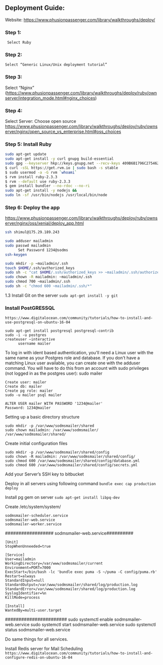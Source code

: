 ## Deployment Guide:
   Website: https://www.phusionpassenger.com/library/walkthroughs/deploy/
### Step 1: 
     Select Ruby
### Step 2:
    Select “Generic Linux/Unix deployment tutorial”
### Step 3:
   Select “Nginx” (https://www.phusionpassenger.com/library/walkthroughs/deploy/ruby/ownserver/integration_mode.html#nginx_choices)
### Step 4: 
   Select Server: Choose open source https://www.phusionpassenger.com/library/walkthroughs/deploy/ruby/ownserver/nginx/open_source_vs_enterprise.html#oss_choices
### Step 5: Install Ruby
```bash    
sudo apt-get update
sudo apt-get install -y curl gnupg build-essential
sudo gpg --keyserver hkp://keys.gnupg.net --recv-keys 409B6B1796C275462A1703113804BB82D39DC0E3
$ curl -sSL https://get.rvm.io | sudo bash -s stable
$ sudo usermod -a -G rvm `whoami`
$ rvm install ruby-2.3.3
$ rvm --default use ruby-2.3.3
$ gem install bundler --no-rdoc --no-ri
sudo apt-get install -y nodejs &&
sudo ln -sf /usr/bin/nodejs /usr/local/bin/node
```
<!--
### Step 6: Install Passenger
```bash
sudo apt-get install -y dirmngr gnupg
sudo apt-key adv --keyserver hkp://keyserver.ubuntu.com:80 --recv-keys 561F9B9CAC40B2F7
sudo apt-get install -y apt-transport-https ca-certificates
```
--- Add our APT repository
```
sudo sh -c 'echo deb https://oss-binaries.phusionpassenger.com/apt/passenger xenial main > /etc/apt/sources.list.d/passenger.list'
sudo apt-get update
```

 ### Install Passenger + Nginx
`sudo apt-get install -y nginx-extras passenger`

Step 2: enable the Passenger Nginx module and restart Nginx
Edit /etc/nginx/nginx.conf and uncomment include /etc/nginx/passenger.conf;. For example, you may see this:
Copy# include /etc/nginx/passenger.conf;
Remove the '#' characters, like this:
Copyinclude /etc/nginx/passenger.conf;
If you don't see a commented version of include /etc/nginx/passenger.conf; inside nginx.conf, then you need to insert it yourself. Insert it into /etc/nginx/nginx.conf inside the http block. For example:
Copy...

http {
    include /etc/nginx/passenger.conf;
    ...
}
When you are finished with this step, restart Nginx:
Copy$ sudo service nginx restart -->

### Step 6: Deploy the app
https://www.phusionpassenger.com/library/walkthroughs/deploy/ruby/ownserver/nginx/oss/xenial/deploy_app.html

```bash
ssh shimul@175.29.189.243

sudo adduser mailadmin
sudo passwd mailadmin  
      Set Password 1234@sodms
ssh-keygen

sudo mkdir -p ~mailadmin/.ssh
touch $HOME/.ssh/authorized_keys
sudo sh -c "cat $HOME/.ssh/authorized_keys >> ~mailadmin/.ssh/authorized_keys"
sudo chown -R mailadmin: ~mailadmin/.ssh
sudo chmod 700 ~mailadmin/.ssh
sudo sh -c "chmod 600 ~mailadmin/.ssh/*"
```
1.3 Install Git on the server
`sudo apt-get install -y git`


### Install PostGRESSQL 
    https://www.digitalocean.com/community/tutorials/how-to-install-and-use-postgresql-on-ubuntu-16-04

``` 
sudo apt-get install postgresql postgresql-contrib
sudo -i -u postgres
createuser –interactive
      username mailer
```
To log in with ident based authentication, you'll need a Linux user with the same name as your Postgres role and database.
If you don't have a matching Linux user available, you can create one with the adduser command. You will have to do this from an account with sudo privileges (not logged in as the postgres user):
sudo mailer

```
Create user: mailer
Create db: mailer
Create pg role: mailer
sudo -u mailer psql mailer
```
```
ALTER USER mailer WITH PASSWORD '1234@mailer'
Password: 1234@mailer
```

Setting up a basic directory structure
```
sudo mkdir -p /var/www/sodmsmailer/shared
sudo chown mailadmin: /var/www/sodmsmailer/ /var/www/sodmsmailer/shared/
```

Create initial configuration files
```
sudo mkdir -p /var/www/sodmsmailer/shared/config
sudo chown -R mailadmin: /var/www/sodmsmailer/shared/config/
sudo chmod 600 /var/www/sodmsmailer/shared/config/database.yml
sudo chmod 600 /var/www/sodmsmailer/shared/config/secrets.yml
```


Add your Server’s SSH key to bitbucket


Deploy in all servers using following command
   `bundle exec cap production deploy`

Install pg gem on server
  `sudo apt-get install libpq-dev`



Create   /etc/system/system/
```
sodmsmailer-scheduler.service
sodmsmailer-web.service
sodmsmailer-worker.service
```

################## sodmsmailer-web.service##########
```
[Unit]
StopWhenUnneeded=true

[Service]
User=mailadmin
WorkingDirectory=/var/www/sodmsmailer/current
Environment=PORT=7000
ExecStart=/bin/bash -lc 'bundle exec puma -S ~/puma -C config/puma.rb'
Restart=always
StandardInput=null
StandardOutput=/var/www/sodmsmailer/shared/log/production.log
StandardError=/var/www/sodmsmailer/shared/log/production.log
SyslogIdentifier=%n
KillMode=process

[Install]
WantedBy=multi-user.target
```



#######################
sudo systemctl enable sodmsmailer-web.service
sudo systemctl start sodmsmailer-web.service
sudo systemctl status sodmsmailer-web.service

Do same things for all services.


Install Redis server for Mail Scheduling
 `https://www.digitalocean.com/community/tutorials/how-to-install-and-configure-redis-on-ubuntu-16-04`

